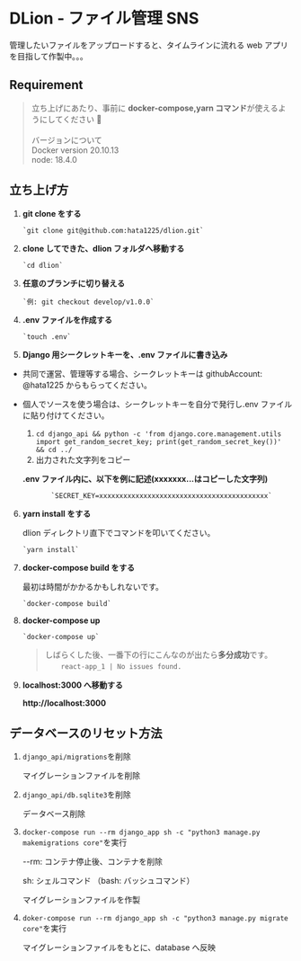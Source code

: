 # DLion - ファイル管理 SNS

管理したいファイルをアップロードすると、タイムラインに流れる web アプリを目指して作製中。。。

## Requirement

> 立ち上げにあたり、事前に **docker-compose,yarn コマンド**が使えるようにしてください 🙏\
> \
> バージョンについて\
> Docker version 20.10.13\
> node: 18.4.0

## 立ち上げ方

1.  **git clone をする**

        `git clone git@github.com:hata1225/dlion.git`

2.  **clone してできた、dlion フォルダへ移動する**

        `cd dlion`

3.  **任意のブランチに切り替える**

        `例: git checkout develop/v1.0.0`

4.  **.env ファイルを作成する**

        `touch .env`

5.  **Django 用シークレットキーを、.env ファイルに書き込み**

- 共同で運営、管理等する場合、シークレットキーは githubAccount: @hata1225 からもらってください。
- 個人でソースを使う場合は、シークレットキーを自分で発行し.env ファイルに貼り付けてください。

  1.  `cd django_api && python -c 'from django.core.management.utils import get_random_secret_key; print(get_random_secret_key())' && cd ../`
  2.  出力された文字列をコピー

  **.env ファイル内に、以下を例に記述(xxxxxxx...はコピーした文字列)**

             `SECRET_KEY=xxxxxxxxxxxxxxxxxxxxxxxxxxxxxxxxxxxxxxxxxx`

6.  **yarn install をする**

    dlion ディレクトリ直下でコマンドを叩いてください。

        `yarn install`

7.  **docker-compose build をする**

    最初は時間がかかるかもしれないです。

        `docker-compose build`

8.  **docker-compose up**

        `docker-compose up`

    > しばらくした後、一番下の行にこんなのが出たら**多分成功**です。　\
    > 　　`react-app_1 | No issues found.`

9.  **localhost:3000 へ移動する**

    **http://localhost:3000**

## データベースのリセット方法

1. `django_api/migrations`を削除

   マイグレーションファイルを削除

2. `django_api/db.sqlite3`を削除

   データベース削除

3. `docker-compose run --rm django_app sh -c "python3 manage.py makemigrations core"`を実行

   --rm: コンテナ停止後、コンテナを削除

   sh: シェルコマンド （bash: バッシュコマンド）

   マイグレーションファイルを作製

4. `doker-compose run --rm django_app sh -c "python3 manage.py migrate core"`を実行

   マイグレーションファイルをもとに、database へ反映
